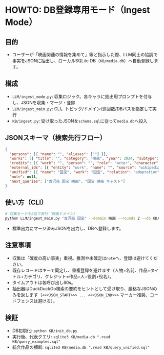 # HOWTO: DB登録専用モード（Ingest Mode）

## 目的
- ユーザーが「映画関連の情報を集めて」等と指示した際、LLM同士の協調で事実をJSONに抽出し、ローカルSQLite DB（`KB/media.db`）へ自動登録します。

## 構成
- `LLM/ingest_mode.py`: 収集ロジック。各キャラに抽出用プロンプトを付与し、JSONを収集・マージ・登録
- `LLM/ingest_main.py`: CLI。トピック/ドメイン/巡回数/DBパスを指定して実行
- `KB/ingest.py`: 受け取ったJSONを`schema.sql`に従って`media.db`へ投入

## JSONスキーマ（検索先行フロー）
```json
{
  "persons": [{ "name": "", "aliases": [""] }],
  "works": [{ "title": "", "category": "映画", "year": 2024, "subtype": null, "summary": null }],
  "credits": [{ "work": "", "person": "", "role": "actor", "character": null }],
  "external_ids": [{ "entity": "work", "name": "", "source": "wikipedia", "value": "", "url": null }],
  "unified": [{ "name": "国宝", "work": "国宝", "relation": "adaptation" }],
  "note": null,
  "next_queries": ["吉沢亮 国宝 映画", "国宝 映画 キャスト"]
}
```

## 使い方（CLI）
```bash
# 収集モードを2巡で実行（映画ドメイン）
python LLM/ingest_main.py "吉沢亮 国宝" --domain 映画 --rounds 2 --db KB/media.db
```
- 標準出力にマージ済みJSONを出力し、DBへ登録します。

## 注意事項
- 収集は「確度の高い事実」重視。推測や未確定は`note`へ、登録は避けてください。
- 既存レコードはキーで同定し、重複登録を避けます（人物=名前、作品=タイトル+カテゴリ、クレジット=作品+人+役割+役名）。
- タイムアウトは各呼び出し60s。
 - 抽出器はDuckDuckGo検索の要約をヒントとして受け取り、厳格なJSONのみを返します（`<<<JSON_START>>> ... <<<JSON_END>>>` マーカー推奨、コードフェンスは避ける）。

## 検証
- DB初期化: `python KB/init_db.py`
- 実行後、代表クエリ: `sqlite3 KB/media.db ".read KB/query_examples.sql"`
- 統合作品の横断: `sqlite3 KB/media.db ".read KB/query_unified.sql"`
